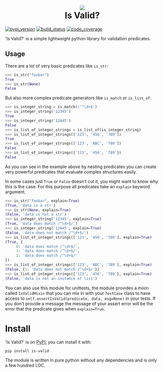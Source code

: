 <h1 style="text-align: center;">
    <img src="https://raw.githubusercontent.com/Daanvdk/is_valid/master/logo.png" /><br />
    Is Valid?
</h1>

[![pypi_version](
    https://badge.fury.io/py/is-valid.svg
)](https://pypi.python.org/pypi/is-valid)
[![build_status](
    https://travis-ci.org/Daanvdk/is_valid.svg?branch=master
)](https://travis-ci.org/Daanvdk/is_valid)
[![code_coverage](
    https://codecov.io/gh/Daanvdk/is_valid/branch/master/graph/badge.svg
)](https://codecov.io/gh/Daanvdk/is_valid)

'Is Valid?' is a simple lightweight python library for validation predicates.

## Usage
There are a lot of very basic predicates like `is_str`:
```python
>>> is_str("foobar")
True
>>> is_str(None)
False
```
But also more complex predicate generators like `is_match` or `is_list_of`:
```python
>>> is_integer_string = is_match(r'^\d+$')
>>> is_integer_string('12345')
True
>>> is_integer_string('12A45')
False
>>> is_list_of_integer_strings = is_list_of(is_integer_string)
>>> is_list_of_integer_strings(['123', '456', '789'])
True
>>> is_list_of_integer_strings(['123', 'ABC', '789'])
False
>>> is_list_of_integer_strings({'123', '456', '789'})
False
```
As you can see in the example above by nesting predicates you can create very
powerful predicates that evaluate complex structures easily.

In some cases just `True` or `False` doesn't cut it, you might want to know why
this is the case. For this purpose all predicates take an `explain` keyword
argument.
```python
>>> is_str("foobar", explain=True)
(True, 'data is a str')
>>> is_str(None, explain=True)
(False, 'data is not a str')
>>> is_integer_string('12345', explain=True)
(True, 'data does match /^\d+$/')
>>> is_integer_string('12A45', explain=True)
(False, 'data does not match /^\d+$/')
>>> is_list_of_integer_strings(['123', '456', '789'], explain=True)
(True, {
     0: 'data does match /^\d+$/',
     1: 'data does match /^\d+$/',
     2: 'data does match /^\d+$/'
})
>>> is_list_of_integer_strings(['123', 'ABC', '789'], explain=True)
(False, {1: 'data does not match /^\d+$/'})
>>> is_list_of_integer_strings({'123', '456', '789'}, explain=True)
(False, 'data is not an instance of list')
```
You can also use this module for unittests, the module provides a mixin called
`IsValidMixin` that you can mix in with your `TestCase` class to have access to
`self.assertIsValid(predicate, data, msg=None)` in your tests. If you don't
provide a message the message of your assert error will be the error that the
predicate gives when `explain=True`.

# Install
'Is Valid?' is on [PyPI](https://pypi.python.org/pypi/is-valid), you can install it with:
```
pip install is-valid
```
The module is written in pure python without any dependencies and is only a few
hundred LOC.
